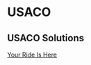 # USACO
## USACO Solutions
[Your Ride Is Here](https://github.com/CreatureOX/USACO/blob/master/ride.c)
